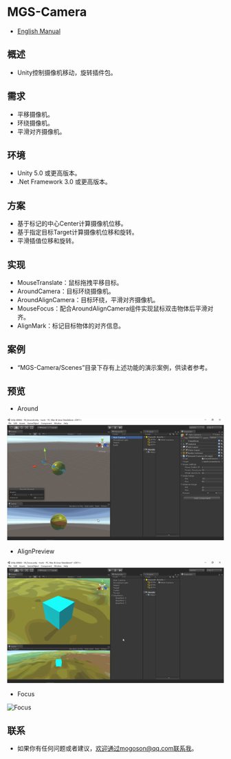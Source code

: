 ﻿# MGS-Camera
- [English Manual](./README.md)

## 概述
- Unity控制摄像机移动，旋转插件包。

## 需求
- 平移摄像机。
- 环绕摄像机。
- 平滑对齐摄像机。

## 环境
- Unity 5.0 或更高版本。
- .Net Framework 3.0 或更高版本。

## 方案
- 基于标记的中心Center计算摄像机位移。
- 基于指定目标Target计算摄像机位移和旋转。
- 平滑插值位移和旋转。

## 实现
- MouseTranslate：鼠标拖拽平移目标。
- AroundCamera：目标环绕摄像机。
- AroundAlignCamera：目标环绕，平滑对齐摄像机。
- MouseFocus：配合AroundAlignCamera组件实现鼠标双击物体后平滑对齐。
- AlignMark：标记目标物体的对齐信息。

## 案例
- “MGS-Camera/Scenes”目录下存有上述功能的演示案例，供读者参考。

## 预览
- Around

![Around](./Attachments/README_Image/Around.gif)

- AlignPreview

![AlignPreview](./Attachments/README_Image/AlignPreview.gif)﻿

- Focus

![Focus](./Attachments/README_Image/Focus.gif)

## 联系
- 如果你有任何问题或者建议，欢迎通过mogoson@qq.com联系我。